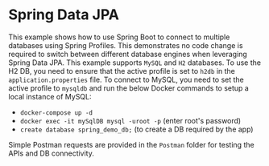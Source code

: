 # Spring Data JPA

This example shows how to use Spring Boot to connect to multiple databases using Spring Profiles. This demonstrates no code change is required to switch between different database engines when leveraging Spring Data JPA. This example supports `MySQL` and 
`H2` databases. To use the H2 DB, you need to ensure that the active profile is set to `h2db` in the `application.properties` file. To connect to MySQL, you need to set the active profile to `mysqldb` and run the below Docker commands to setup a local instance of MySQL:

- `docker-compose up -d`
- `docker exec -it mySqlDB mysql -uroot -p` (enter root's password)
- `create database spring_demo_db;` (to create a DB required by the app)

Simple Postman requests are provided in the `Postman` folder for testing the APIs and DB connectivity.
